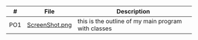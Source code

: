 |   #   | File                             | Description                                                    |
| :---: | -------------------------------- | -------------------------------------------------------------- |
|   PO1   | [ScreenShot.png](MainClasses.PNG.png)| this is the outline of my main program with classes |
